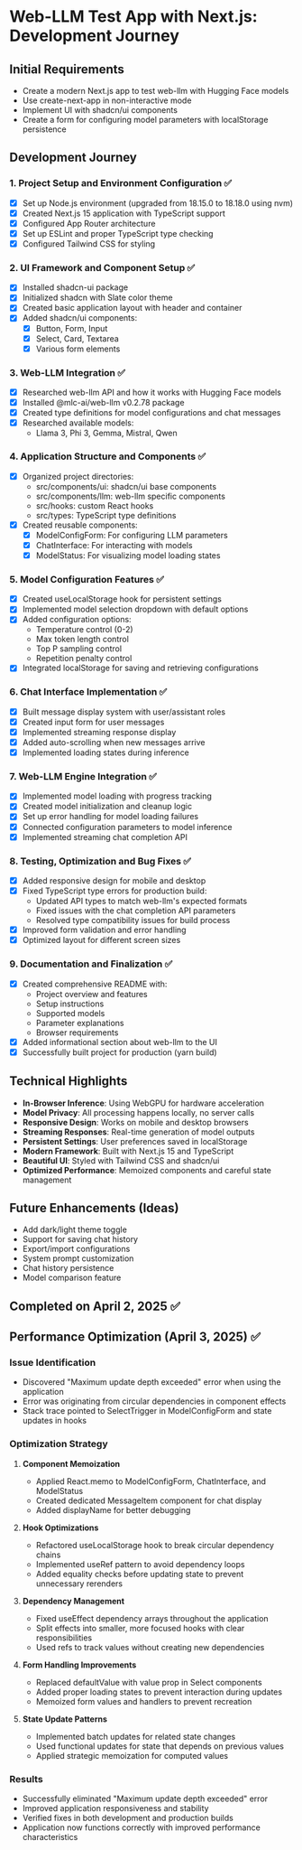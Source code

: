 # Web-LLM Test App with Next.js: Development Journey

## Initial Requirements
- Create a modern Next.js app to test web-llm with Hugging Face models
- Use create-next-app in non-interactive mode
- Implement UI with shadcn/ui components
- Create a form for configuring model parameters with localStorage persistence

## Development Journey

### 1. Project Setup and Environment Configuration ✅
- [x] Set up Node.js environment (upgraded from 18.15.0 to 18.18.0 using nvm)
- [x] Created Next.js 15 application with TypeScript support
- [x] Configured App Router architecture
- [x] Set up ESLint and proper TypeScript type checking
- [x] Configured Tailwind CSS for styling

### 2. UI Framework and Component Setup ✅
- [x] Installed shadcn-ui package
- [x] Initialized shadcn with Slate color theme
- [x] Created basic application layout with header and container
- [x] Added shadcn/ui components:
  - [x] Button, Form, Input
  - [x] Select, Card, Textarea
  - [x] Various form elements

### 3. Web-LLM Integration ✅
- [x] Researched web-llm API and how it works with Hugging Face models
- [x] Installed @mlc-ai/web-llm v0.2.78 package 
- [x] Created type definitions for model configurations and chat messages
- [x] Researched available models:
  - Llama 3, Phi 3, Gemma, Mistral, Qwen

### 4. Application Structure and Components ✅
- [x] Organized project directories:
  - src/components/ui: shadcn/ui base components
  - src/components/llm: web-llm specific components
  - src/hooks: custom React hooks
  - src/types: TypeScript type definitions
- [x] Created reusable components:
  - [x] ModelConfigForm: For configuring LLM parameters
  - [x] ChatInterface: For interacting with models
  - [x] ModelStatus: For visualizing model loading states

### 5. Model Configuration Features ✅
- [x] Created useLocalStorage hook for persistent settings
- [x] Implemented model selection dropdown with default options
- [x] Added configuration options:
  - Temperature control (0-2)
  - Max token length control
  - Top P sampling control
  - Repetition penalty control
- [x] Integrated localStorage for saving and retrieving configurations

### 6. Chat Interface Implementation ✅
- [x] Built message display system with user/assistant roles
- [x] Created input form for user messages
- [x] Implemented streaming response display
- [x] Added auto-scrolling when new messages arrive
- [x] Implemented loading states during inference

### 7. Web-LLM Engine Integration ✅
- [x] Implemented model loading with progress tracking
- [x] Created model initialization and cleanup logic
- [x] Set up error handling for model loading failures
- [x] Connected configuration parameters to model inference
- [x] Implemented streaming chat completion API

### 8. Testing, Optimization and Bug Fixes ✅
- [x] Added responsive design for mobile and desktop
- [x] Fixed TypeScript type errors for production build:
  - Updated API types to match web-llm's expected formats
  - Fixed issues with the chat completion API parameters
  - Resolved type compatibility issues for build process
- [x] Improved form validation and error handling
- [x] Optimized layout for different screen sizes

### 9. Documentation and Finalization ✅
- [x] Created comprehensive README with:
  - Project overview and features
  - Setup instructions
  - Supported models
  - Parameter explanations
  - Browser requirements
- [x] Added informational section about web-llm to the UI
- [x] Successfully built project for production (yarn build)

## Technical Highlights

- **In-Browser Inference**: Using WebGPU for hardware acceleration
- **Model Privacy**: All processing happens locally, no server calls
- **Responsive Design**: Works on mobile and desktop browsers
- **Streaming Responses**: Real-time generation of model outputs
- **Persistent Settings**: User preferences saved in localStorage
- **Modern Framework**: Built with Next.js 15 and TypeScript
- **Beautiful UI**: Styled with Tailwind CSS and shadcn/ui
- **Optimized Performance**: Memoized components and careful state management

## Future Enhancements (Ideas)
- Add dark/light theme toggle
- Support for saving chat history
- Export/import configurations
- System prompt customization
- Chat history persistence
- Model comparison feature

## Completed on April 2, 2025 ✅

## Performance Optimization (April 3, 2025) ✅

### Issue Identification
- Discovered "Maximum update depth exceeded" error when using the application
- Error was originating from circular dependencies in component effects
- Stack trace pointed to SelectTrigger in ModelConfigForm and state updates in hooks

### Optimization Strategy
1. **Component Memoization**
   - Applied React.memo to ModelConfigForm, ChatInterface, and ModelStatus
   - Created dedicated MessageItem component for chat display
   - Added displayName for better debugging

2. **Hook Optimizations**
   - Refactored useLocalStorage hook to break circular dependency chains
   - Implemented useRef pattern to avoid dependency loops
   - Added equality checks before updating state to prevent unnecessary rerenders

3. **Dependency Management**
   - Fixed useEffect dependency arrays throughout the application
   - Split effects into smaller, more focused hooks with clear responsibilities
   - Used refs to track values without creating new dependencies

4. **Form Handling Improvements**
   - Replaced defaultValue with value prop in Select components
   - Added proper loading states to prevent interaction during updates
   - Memoized form values and handlers to prevent recreation

5. **State Update Patterns**
   - Implemented batch updates for related state changes
   - Used functional updates for state that depends on previous values
   - Applied strategic memoization for computed values

### Results
- Successfully eliminated "Maximum update depth exceeded" error
- Improved application responsiveness and stability
- Verified fixes in both development and production builds
- Application now functions correctly with improved performance characteristics